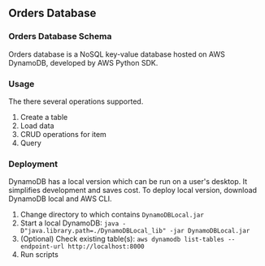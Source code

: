 ## Orders Database

### Orders Database Schema
Orders database is a NoSQL key-value database hosted on AWS DynamoDB, developed by AWS Python SDK.

### Usage
The there several operations supported.
1. Create a table
2. Load data
3. CRUD operations for item
4. Query 

### Deployment
DynamoDB has a local version which can be run on a user's desktop. It simplifies development and saves cost. To deploy local version, download DynamoDB local and AWS CLI.
1. Change directory to which contains `DynamoDBLocal.jar`
2. Start a local DynamoDB: `java -D"java.library.path=./DynamoDBLocal_lib" -jar DynamoDBLocal.jar`
3. (Optional) Check existing table(s): `aws dynamodb list-tables --endpoint-url http://localhost:8000`
4. Run scripts

